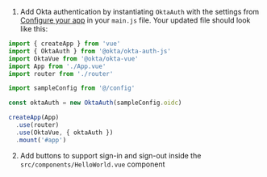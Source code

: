 1. Add Okta authentication by instantiating `OktaAuth` with the settings from [Configure your app](#configure-your-app) in your `main.js` file. Your updated file should look like this:

```js
import { createApp } from 'vue'
import { OktaAuth } from '@okta/okta-auth-js'
import OktaVue from '@okta/okta-vue'
import App from './App.vue'
import router from './router'

import sampleConfig from '@/config'

const oktaAuth = new OktaAuth(sampleConfig.oidc)

createApp(App)
  .use(router)
  .use(OktaVue, { oktaAuth })
  .mount('#app')
```

2. Add buttons to support sign-in and sign-out inside the `src/components/HelloWorld.vue` component <template> element. Display either the sign-in or sign-out button based on the current authenticated state.

```html
<div>
  <button v-if="authState && authState.isAuthenticated" @click="logout">Logout</button>
  <button v-else @click="login">Login</button>
</div>
```

3. Update the template to support sign-in and sign-out by updating the <script> element as follows:


```js
<script>
export default ({
  name: 'home',
  methods: {
    async login () {
      await this.$auth.signInWithRedirect({ originalUri: '/' })
    },
    async logout () {
      await this.$auth.signOut()
    }
  }
})
</script>
```